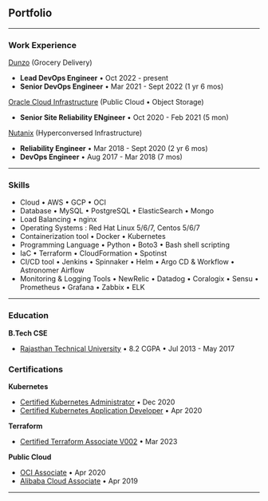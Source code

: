 ## Portfolio

---

### Work Experience

[Dunzo](/dunzo) (Grocery Delivery)
- **Lead DevOps Engineer** • Oct 2022 - present
- **Senior DevOps Engineer** • Mar 2021 - Sept 2022 (1 yr 6 mos)

[Oracle Cloud Infrastructure](/oci) (Public Cloud • Object Storage)
- **Senior Site Reliability ENgineer** • Oct 2020 - Feb 2021 (5 mon)

[Nutanix](/nutanix) (Hyperconversed Infrastructure)
- **Reliability Engineer** • Mar 2018 - Sept 2020  (2 yr 6 mos)
- **DevOps Engineer** • Aug 2017 - Mar 2018  (7 mos)

---

### Skills

- Cloud • AWS • GCP • OCI
- Database • MySQL • PostgreSQL • ElasticSearch • Mongo
- Load Balancing  • nginx
- Operating Systems : Red Hat Linux 5/6/7, Centos 5/6/7
- Containerization tool • Docker • Kubernetes
- Programming Language • Python • Boto3 • Bash shell scripting
- IaC • Terraform • CloudFormation • Spotinst
- CI/CD tool • Jenkins • Spinnaker • Helm • Argo CD & Workflow • Astronomer Airflow
- Monitoring & Logging Tools • NewRelic • Datadog • Coralogix • Sensu • Prometheus • Grafana • Zabbix • ELK

---

### Education

**B.Tech CSE**
- <a href="https://www.rtu.ac.in/" target="_blank">Rajasthan Technical University</a> • 8.2 CGPA • Jul 2013 - May 2017

### Certifications

**Kubernetes**
- <a href="https://www.credly.com/badges/c2915aa5-680f-46b4-a4d9-cf67aba1da42/public_url" target="_blank">Certified Kubernetes Administrator</a> • Dec 2020
- <a href="https://www.credly.com/badges/3050cce9-db52-48cd-9eb6-fd87b4e2bc98/public_url" target="_blank">Certified Kubernetes Application Developer</a> • Apr 2020

**Terraform**
- <a href="https://www.credly.com/badges/50e5f574-cef9-4fcd-9f64-0137f5b08eb2/public_url" target="_blank">Certified Terraform Associate V002</a> • Mar 2023

**Public Cloud**
- <a href="https://www.credly.com/badges/e0763788-466f-4d8e-b444-6a94288ad912/public_url" target="_blank">OCI Associate</a> • Apr 2020
- <a href="https://in.alibabacloud.com/en" target="_blank">Alibaba Cloud Associate</a> • Apr 2019

---
